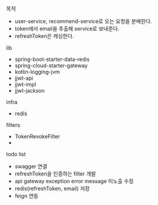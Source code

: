 목적
* user-service, recommend-service로 오는 요청을 분배한다.
* token에서 email을 추출해 service로 보내준다.
* refreshToken은 캐싱한다.

lib
* spring-boot-starter-data-redis
* spring-cloud-starter-gateway
* kotlin-logging-jvm
* jjwt-api
* jjwt-impl
* jjwt-jackson

infra
* redis

filters
* TokenRevokeFilter
*

todo list
* swagger 연결
* refreshToken을 인증하는 filter 개발
* api gateway exception error message 미노출 수정
* redis(refreshToken, email) 저장
* feign 연동
 